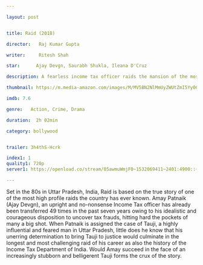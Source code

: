 ```yaml
---

layout: post


title: Raid (2018)

director:   Raj Kumar Gupta

writer:     Ritesh Shah

star:      Ajay Devgn, Saurabh Shukla, Ileana D'Cruz

description: A fearless income tax officer raids the mansion of the most powerful man in Lucknow after someone mysteriously draws his attention towards the evidence.

thumbnail: https://m.media-amazon.com/images/M/MV5BN2NlMmUyZWUtZmI5Yy00YWM3LTkxYzgtM2ZiOTMwNTc5ZDg0XkEyXkFqcGdeQXVyNjcyNjMzMjQ@._V1_UY268_CR2,0,182,268_AL__QL50.jpg

imdb: 7.6

genre:   Action, Crime, Drama 

duration:  2h 02min

category: bollywood


trailer: 3h4thS-Hcrk

index1: 1
quality1: 720p
server1: https://openload.co/stream/05awmuWmjF0~1532069411~2401:4900::~KE4FNbB6

---
```


Set in the 80s in Uttar Pradesh, India, Raid is based on the true story of one of the most high profile raids the country has ever known. Amay Patnaik (Ajay Devgn), an upright and no-nonsense Income Tax officer has already been transferred 49 times in the past seven years owing to his idealistic and courageous disposition to uncover tax frauds, hitting hard the pockets of many a big shot. When Patnaik is assigned the case of Tauji, a highly influential and feared man in Uttar Pradesh, little does he know that his unerring determination to bring Tauji to justice would culminate in the longest and most challenging raid of his career as also the history of the Income Tax Department of India. Would Amay succeed in the face of an increasingly stubborn and belligerent Tauji forms the crux of the story.